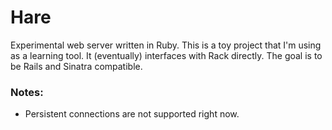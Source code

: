 # Hare

Experimental web server written in Ruby. This is a toy project that I'm
using as a learning tool. It (eventually) interfaces with Rack directly.
The goal is to be Rails and Sinatra compatible.

### Notes:

* Persistent connections are not supported right now.
